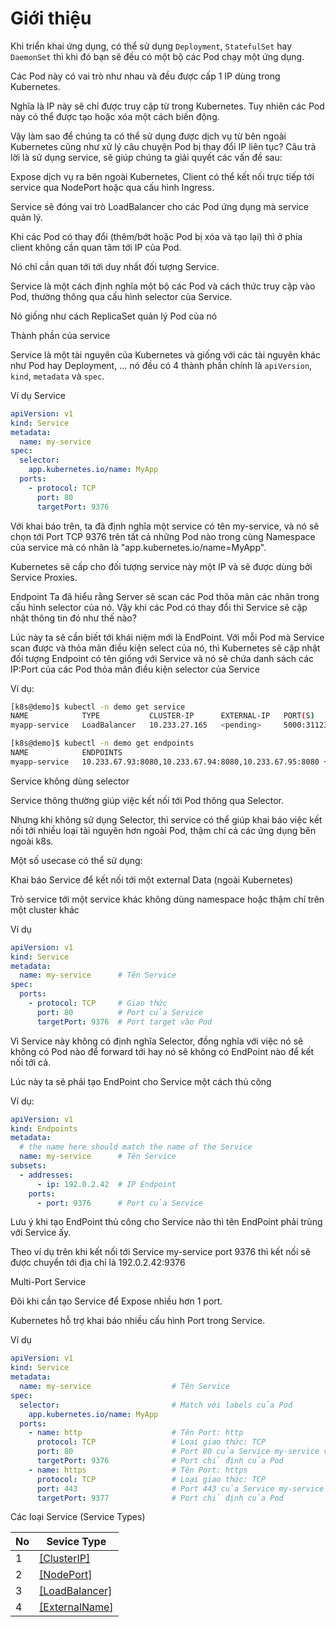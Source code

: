 # Giới thiệu

Khi triển khai ứng dụng, có thể sử dụng `Deployment`, `StatefulSet` hay `DaemonSet` thì khi đó bạn sẽ đều có một bộ các Pod chạy một ứng dụng.

Các Pod này có vai trò như nhau và đều được cấp 1 IP dùng trong Kubernetes.

Nghĩa là IP này sẽ chỉ được truy cập từ trong Kubernetes. Tuy nhiên các Pod này có thể được tạo hoặc xóa một cách biến động.

Vậy làm sao để chúng ta có thể sử dụng được dịch vụ từ bên ngoài Kubernetes cũng như xử lý câu chuyện Pod bị thay đổi IP liên tục? Câu trả lời là sử dụng service, sẽ giúp chúng ta giải quyết các vấn đề sau:

Expose dịch vụ ra bên ngoài Kubernetes, Client có thể kết nối trực tiếp tới service qua NodePort hoặc qua cấu hình Ingress.

Service sẽ đóng vai trò LoadBalancer cho các Pod ứng dụng mà service quản lý.

Khi các Pod có thay đổi (thêm/bớt hoặc Pod bị xóa và tạo lại) thì ở phía client không cần quan tâm tới IP của Pod.

Nó chỉ cần quan tới tới duy nhất đối tượng Service.

Service là một cách định nghĩa một bộ các Pod và cách thức truy cập vào Pod, thường thông qua cấu hình selector của Service.

Nó giống như cách ReplicaSet quản lý Pod của nó

Thành phần của service

Service là một tài nguyên của Kubernetes và giống với các tài nguyên khác như Pod hay Deployment, ... nó đều có 4 thành phần chính là `apiVersion`, `kind`, `metadata` và `spec`.

Ví dụ Service

```yaml
apiVersion: v1
kind: Service
metadata:
  name: my-service
spec:
  selector:
    app.kubernetes.io/name: MyApp
  ports:
    - protocol: TCP
      port: 80
      targetPort: 9376
```

Với khai báo trên, ta đã định nghĩa một service có tên my-service, và nó sẽ chọn tới Port TCP 9376 trên tất cả những Pod nào trong cùng Namespace của service mà có nhãn là "app.kubernetes.io/name=MyApp".

Kubernetes sẽ cấp cho đối tượng service này một IP và sẽ được dùng bởi Service Proxies.

Endpoint
Ta đã hiểu rằng Server sẽ scan các Pod thõa mãn các nhãn trong cấu hình selector của nó. Vậy khi các Pod có thay đổi thì Service sẽ cập nhật thông tin đó như thế nào?

Lúc này ta sẽ cần biết tới khái niệm mới là EndPoint. Với mỗi Pod mà Service scan được và thỏa mãn điều kiện select của nó, thì Kubernetes sẽ cập nhật đối tượng Endpoint có tên giống với Service và nó sẽ chứa danh sách các IP:Port của các Pod thỏa mãn điều kiện selector của Service

Ví dụ:

```bash
[k8s@demo]$ kubectl -n demo get service
NAME            TYPE           CLUSTER-IP      EXTERNAL-IP   PORT(S)          AGE
myapp-service   LoadBalancer   10.233.27.165   <pending>     5000:31123/TCP   19h
```

```bash
[k8s@demo]$ kubectl -n demo get endpoints
NAME            ENDPOINTS                                                           AGE
myapp-service   10.233.67.93:8080,10.233.67.94:8080,10.233.67.95:8080 + 7 more...   19h
```

Service không dùng selector

Service thông thường giúp việc kết nối tới Pod thông qua Selector.

Nhưng khi không sử dụng Selector, thì service có thể giúp khai báo việc kết nối tới nhiều loại tài nguyên hơn ngoài Pod, thậm chí cả các ứng dụng bên ngoài k8s.

Một số usecase có thể sử dụng:

Khai báo Service để kết nối tới một external Data (ngoài Kubernetes)

Trỏ service tới một service khác không dùng namespace hoặc thậm chí trên một cluster khác

Ví dụ

```yaml
apiVersion: v1
kind: Service
metadata:
  name: my-service      # Tên Service
spec:
  ports:
    - protocol: TCP     # Giao thức
      port: 80          # Port của Service
      targetPort: 9376  # Port target vào Pod
```

Vì Service này không có định nghĩa Selector, đồng nghĩa với việc nó sẽ không có Pod nào để forward tới hay nó sẽ không có EndPoint nào để kết nối tới cả.

Lúc này ta sẽ phải tạo EndPoint cho Service một cách thủ công

Ví dụ:

```yaml
apiVersion: v1
kind: Endpoints
metadata:
  # the name here should match the name of the Service
  name: my-service      # Tên Service
subsets:
  - addresses:
      - ip: 192.0.2.42  # IP Endpoint
    ports:
      - port: 9376      # Port của Service
```

Lưu ý khi tạo EndPoint thủ công cho Service nào thì tên EndPoint phải trùng với Service ấy.

Theo ví dụ trên khi kết nối tới Service my-service port 9376 thì kết nối sẽ được chuyển tới địa chỉ là 192.0.2.42:9376

Multi-Port Service

Đôi khi cần tạo Service để Expose nhiều hơn 1 port.

Kubernetes hỗ trợ khai báo nhiều cấu hình Port trong Service.

Ví dụ

```yaml
apiVersion: v1
kind: Service
metadata:
  name: my-service                  # Tên Service
spec:
  selector:                         # Match với labels của Pod
    app.kubernetes.io/name: MyApp
  ports:
    - name: http                    # Tên Port: http
      protocol: TCP                 # Loại giao thức: TCP
      port: 80                      # Port 80 của Service my-service với Tên Port là http
      targetPort: 9376              # Port chỉ định của Pod
    - name: https                   # Tên Port: https
      protocol: TCP                 # Loại giao thức: TCP
      port: 443                     # Port 443 của Service my-service với Tên Port là https
      targetPort: 9377              # Port chỉ định của Pod
```

Các loại Service (Service Types)

No|Sevice Type
---|---
1|[[ClusterIP]](https://github.com/phucbone/vault/tree/master/kubernetes/Service/ClusterIP.md)
2|[[NodePort]](https://github.com/phucbone/vault/tree/master/kubernetes/Service/NodePort.md)
3|[[LoadBalancer]](https://github.com/phucbone/vault/tree/master/kubernetes/Service/LoadBalancer.md)
4|[[ExternalName]](https://github.com/phucbone/vault/tree/master/kubernetes/Service/ExternalName.md)
